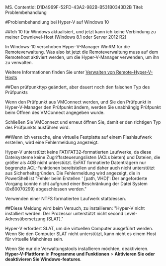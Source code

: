 MS. ContentId: D1D4969F-52FD-43A2-982B-B531B0343D2B 
Titel: Problembehandlung

#Problembehandlung bei Hyper-V auf Windows 10

##Ich 10 für Windows aktualisiert, und jetzt kann ich keine Verbindung zu meiner Downlevel-Host (Windows 8.1 oder Server 2012 R2)

In Windows-10 verschoben Hyper-V-Manager WinRM für die Remoteverwaltung.
Was also ist jetzt die Remoteverwaltung muss auf dem Remotehost aktiviert werden, um die Hyper-V-Manager verwenden, um ihn zu verwalten.

Weitere Informationen finden Sie unter [Verwalten von Remote-Hyper-V-Hosts](remote_host_management.md)

##Den prüfpunkttyp geändert, aber dauert noch den falschen Typ des Prüfpunkts

Wenn den Prüfpunkt aus VMConnect werden, und Sie den Prüfpunkt in Hyper-V-Manager den Prüfpunkt ändern, werden Sie unabhängig Prüfpunkt beim Öffnen des VMConnect angegeben wurde.

Schließen Sie VMConnect und erneut öffnen Sie, damit er den richtigen Typ des Prüfpunkts ausführen wird.

##Wenn ich versuche, eine virtuelle Festplatte auf einem Flashlaufwerk erstellen, wird eine Fehlermeldung angezeigt.

Hyper-V unterstützt keine FAT/FAT32-formatierten Laufwerke, da diese Dateisysteme keine Zugriffssteuerungslisten (ACLs bieten) und Dateien, die größer als 4GB nicht unterstützt.
ExFAT formatierte Datenträgern nur begrenzte ACL-Funktionen bereitstellen und daher auch nicht unterstützt aus Sicherheitsgründen.
Die Fehlermeldung wird angezeigt, die in PowerShell ist "Fehler beim Erstellen ' \[path, VHD\]': Der angeforderte Vorgang konnte nicht aufgrund einer Beschränkung der Datei System (0x80070299) abgeschlossen werden."

Verwenden einer NTFS formatierten Laufwerk stattdessen.

##Diese Meldung wird beim Versuch, zu installieren: "Hyper-V nicht installiert werden: Der Prozessor unterstützt nicht second Level-Adressübersetzung (SLAT)."

Hyper-V erfordert SLAT, um die virtuellen Computer ausgeführt werden.
Wenn Sie den Computer SLAT nicht unterstützt, kann nicht es einem Host für virtuelle Mahchines sein.

Wenn Sie nur die Verwaltungstools installieren möchten, deaktivieren. **Hyper-V-Plattform** in **Programme und Funktionen** > **Aktivieren Sie oder deaktivieren Sie Windows-features**.



